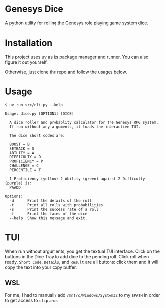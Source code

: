# Genesys Dice
A python utility for rolling the Genesys role playing game system dice.

# Installation
This project uses [uv](https://docs.astral.sh/uv/) as its package manager and runner.  You can also figure it out yourself.

Otherwise, just clone the repo and follow the usages below.

# Usage
```
$ uv run src/cli.py --help

Usage: dice.py [OPTIONS] [DICE]

  A dice roller and probablity calculator for the Genesys RPG system.
  If run without any arguments, it loads the interactive TUI.

  The dice short codes are:

  BOOST = B
  SETBACK = S
  ABILITY = A
  DIFFICULTY = D
  PROFICIENCY = P
  CHALLENGE = C
  PERCENTILE = T

  1 Proficiency (yellow) 2 Ability (green) against 2 Difficulty (purple) is:
  PAADD

Options:
  -d      Print the details of the roll
  -t      Print all rolls with probabilities
  -s      Print the success rate of a roll
  -f      Print the faces of the dice
  --help  Show this message and exit.
```

# TUI
When run without arguments, you get the textual TUI interface.  Click on the buttons in the Dice Tray to add dice to the pending roll.  Click roll when ready.  `Short Code`, `Details`, and `Result` are all buttons: click them and it will copy the text into your copy buffer.

## WSL
For me, I had to manually add `/mnt/c/Windows/System32` to my `$PATH` in order to get access to `clip.exe`.
